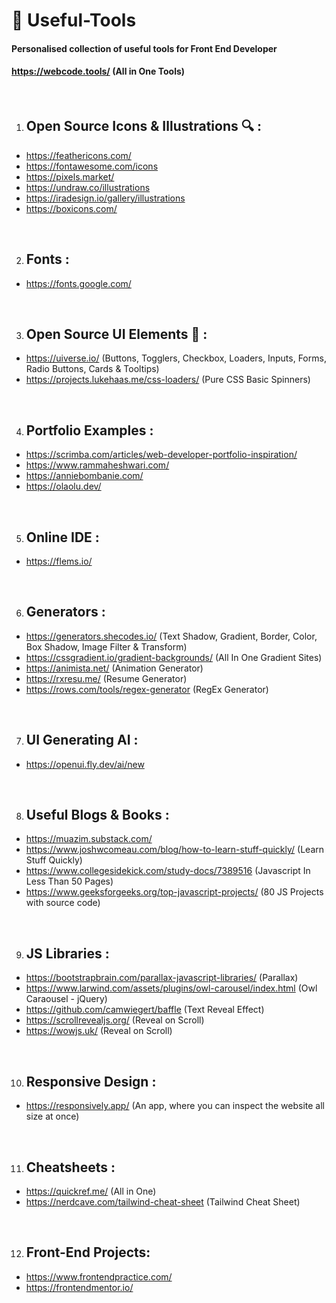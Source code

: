 # 🔧 Useful-Tools
#### Personalised collection of useful tools for Front End Developer
#### https://webcode.tools/ (All in One Tools)
<br>

1. ## Open Source Icons & Illustrations 🔍 :
- https://feathericons.com/
- https://fontawesome.com/icons
- https://pixels.market/
- https://undraw.co/illustrations
- https://iradesign.io/gallery/illustrations
- https://boxicons.com/
<br>

2. ## Fonts :
- https://fonts.google.com/
<br>
  
3. ## Open Source UI Elements 🎨 :
- https://uiverse.io/ (Buttons, Togglers, Checkbox, Loaders, Inputs, Forms, Radio Buttons, Cards & Tooltips)
- https://projects.lukehaas.me/css-loaders/ (Pure CSS Basic Spinners)
<br>

4. ## Portfolio Examples :
- https://scrimba.com/articles/web-developer-portfolio-inspiration/
- https://www.rammaheshwari.com/
- https://anniebombanie.com/
- https://olaolu.dev/
<br>

5. ## Online IDE :
- https://flems.io/
<br>

6. ## Generators :
- https://generators.shecodes.io/ (Text Shadow, Gradient, Border, Color, Box Shadow, Image Filter & Transform)
- https://cssgradient.io/gradient-backgrounds/  (All In One Gradient Sites)
- https://animista.net/ (Animation Generator)
- https://rxresu.me/ (Resume Generator)
- https://rows.com/tools/regex-generator (RegEx Generator)
<br>

7. ## UI Generating AI :
- https://openui.fly.dev/ai/new
<br>

8. ## Useful Blogs & Books :
- https://muazim.substack.com/
- https://www.joshwcomeau.com/blog/how-to-learn-stuff-quickly/ (Learn Stuff Quickly)
- https://www.collegesidekick.com/study-docs/7389516 (Javascript In Less Than 50 Pages)
- https://www.geeksforgeeks.org/top-javascript-projects/ (80 JS Projects with source code)
<br>

9. ## JS Libraries :
- https://bootstrapbrain.com/parallax-javascript-libraries/ (Parallax)
- https://www.larwind.com/assets/plugins/owl-carousel/index.html (Owl Caraousel - jQuery)
- https://github.com/camwiegert/baffle (Text Reveal Effect)
- https://scrollrevealjs.org/ (Reveal on Scroll)
- https://wowjs.uk/ (Reveal on Scroll)
<br>

10. ## Responsive Design :
- https://responsively.app/ (An app, where you can inspect the website all size at once)
<br>

11. ## Cheatsheets :
- https://quickref.me/ (All in One)
- https://nerdcave.com/tailwind-cheat-sheet (Tailwind Cheat Sheet)
<br>

12. ## Front-End Projects:
- https://www.frontendpractice.com/
- https://frontendmentor.io/
